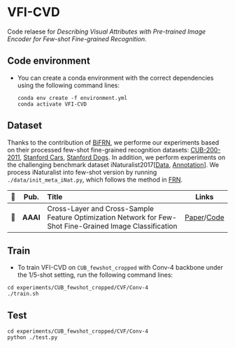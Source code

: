 # VFI-CVD

Code relaese for *Describing Visual Attributes with Pre-trained Image Encoder for Few-shot Fine-grained Recognition*.

## Code environment

* You can create a conda environment with the correct dependencies using the following command lines:

  ```shell
  conda env create -f environment.yml
  conda activate VFI-CVD
  ```

## Dataset

Thanks to the contribution of [BiFRN](https://github.com/PRIS-CV/Bi-FRN), we performe our experiments based on their processed few-shot fine-grained recognition datasets: [CUB-200-2011](https://drive.google.com/file/d/1WxDB3g3U_SrF2sv-DmFYl8LS0p_wAowh/view), [Stanford Cars](https://drive.google.com/file/d/1ImEPQH5gHpSE_Mlq8bRvxxcUXOwdHIeF/view?usp=drive_link), [Stanford Dogs](https://drive.google.com/file/d/13avzK22oatJmtuyK0LlShWli00NsF6N0/view?usp=drive_link). In addition, we perform experiments on the challenging benchmark dataset iNaturalist2017\[[Data](https://ml-inat-competition-datasets.s3.amazonaws.com/2017/train_val_images.tar.gz), [Annotation](https://ml-inat-competition-datasets.s3.amazonaws.com/2017/train_2017_bboxes.zip)\]. We process iNaturalist into few-shot version by running `./data/init_meta_iNat.py`, which follows the method in [FRN](https://github.com/Tsingularity/FRN).

**:open_file_folder:** | **Pub.** | **Title** | **Links** 
:-: | :-: | :-  | :-:   
:triangular_flag_on_post: | **AAAI** | Cross-Layer and Cross-Sample Feature Optimization Network for Few-Shot Fine-Grained Image Classification | [Paper](https://ojs.aaai.org/index.php/AAAI/article/view/28208)/[Code](https://github.com/zenith0923/C2-Net)

## Train

* To train VFI-CVD on `CUB_fewshot_cropped` with Conv-4 backbone under the 1/5-shot setting, run the following command lines:

```shell
cd experiments/CUB_fewshot_cropped/CVF/Conv-4
./train.sh
```

## Test

```shell
cd experiments/CUB_fewshot_cropped/CVF/Conv-4
python ./test.py
```
